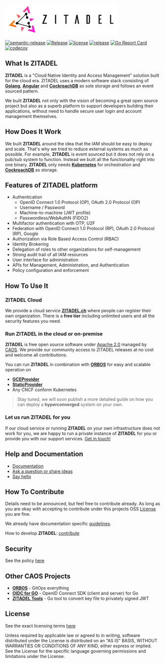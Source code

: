 <img src="./site/static/logos/zitadel-logo-dark@2x.png" alt="Zitadel Logo" height="100px" width="auto" />

[![semantic-release](https://img.shields.io/badge/%20%20%F0%9F%93%A6%F0%9F%9A%80-semantic--release-e10079.svg)](https://github.com/semantic-release/semantic-release)
[![Release](https://github.com/caos/zitadel/workflows/Release/badge.svg)](https://github.com/caos/zitadel/actions)
[![license](https://badgen.net/github/license/caos/zitadel/)](https://github.com/caos/zitadel/blob/master/LICENSE)
[![release](https://badgen.net/github/release/caos/zitadel/stable)](https://github.com/caos/zitadel/releases)
[![Go Report Card](https://goreportcard.com/badge/github.com/caos/zitadel)](https://goreportcard.com/report/github.com/caos/zitadel)
[![codecov](https://codecov.io/gh/caos/zitadel/branch/master/graph/badge.svg)](https://codecov.io/gh/caos/zitadel)

## What Is ZITADEL

**ZITADEL** is a "Cloud Native Identity and Access Management" solution built for the cloud era. ZITADEL uses a modern software stack consisting of [**Golang**](https://golang.org/), [**Angular**](https://angular.io/) and  [**CockroachDB**](https://www.cockroachlabs.com/) as sole storage and follows an event sourced pattern.

We built **ZITADEL** not only with the vision of becoming a great open source project but also as a superb platform to support developers building their applications, without need to handle secure user login and account management themselves.

## How Does It Work

We built **ZITADEL** around the idea that the IAM should be easy to deploy and scale. That's why we tried to reduce external systems as much as possible.
For example, **ZITADEL** is event sourced but it does not rely on a pub/sub system to function. Instead we built all the functionality right into one binary.
**ZITADEL** only needs [**Kubernetes**](https://kubernetes.io/) for orchestration and [**CockroachDB**](https://www.cockroachlabs.com/) as storage.

## Features of ZITADEL platform

* Authentication
    * OpenID Connect 1.0 Protocol (OP),  OAuth 2.0 Protocol (OP)
    * Username / Password
    * Machine-to-machine (JWT profile)
    * Passwordless/WebAuthN (FIDO2)
* Multifactor authentication with OTP, U2F
* Federation with OpenID Connect 1.0 Protocol (RP), OAuth 2.0 Protocol (RP), Google
* Authorization via Role Based Access Control (RBAC)
* Identity Brokering
* Delegation of roles to other organizations for self-management
* Strong audit trail of all IAM resources
* User interface for administration
* APIs for Management, Administration, and Authentication
* Policy configuration and enforcement

## How To Use It

### ZITADEL Cloud

We provide a cloud service [**ZITADEL.ch**](https://zitadel.ch) where people can register their own organization. There is a **free tier** including unlimited users and all the security features you need.

### Run ZITADEL in the cloud or on-premise

**ZITADEL** is free open source software under [Apache 2.0](##License) managed by [CAOS](https://caos.ch). We provide our community access to ZITADEL releases at no cost and welcome all contributions.

You can run **ZITADEL** in combination with [**ORBOS**](https://github.com/caos/orbos/) for easy and scalable operation on 
* **[GCEProvider](https://cloud.google.com/compute)**
* **[StaticProvider](https://github.com/caos/orbos/blob/master/docs/orbiter/static.md)**
* Any CNCF conform Kubernetes

> Stay tuned, we will soon publish a more detailed guide on how you can deploy a **hyperconverged** system on your own.

### Let us run ZITADEL for you

If  our cloud service or running **ZITADEL** on your own infrastructure does not work for you, we are happy to run a private instance of **ZITADEL** for you or provide you with our support services. [Get in touch!](https://zitadel.ch/contact/)

## Help and Documentation

* [Documentation](https://docs.zitadel.ch)
* [Ask a question or share ideas](https://github.com/caos/zitadel/discussions)
* [Say hello](https://zitadel.ch/contact/)

## How To Contribute

Details need to be announced, but feel free to contribute already. As long as you are okay with accepting to contribute under this projects OSS [License](##License) you are fine.

We already have documentation specific [guidelines](./site/CONTRIBUTING.md).

How to develop **ZITADEL**: [contribute](./CONTRIBUTING.md)

## Security

See the policy [here](./SECURITY.md)


## Other CAOS Projects
* [**ORBOS**](https://github.com/caos/orbos/) - GitOps everything
* [**OIDC for GO**](https://github.com/caos/oidc) - OpenID Connect SDK (client and server) for Go
* [**ZITADEL Tools**](https://github.com/caos/zitadel-tools) - Go tool to convert  key file to privately signed JWT 

## License

See the exact licensing terms [here](./LICENSE)

Unless required by applicable law or agreed to in writing, software distributed under the License is distributed on an "AS IS" BASIS, WITHOUT WARRANTIES OR CONDITIONS OF ANY KIND, either express or implied. See the License for the specific language governing permissions and limitations under the License.
